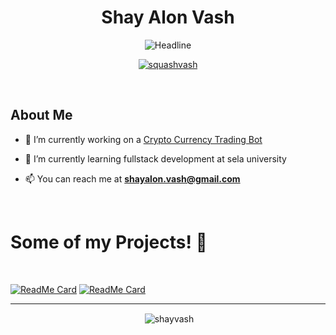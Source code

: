 <h1 align="center">Shay Alon Vash</h1>
<div align=center>
        <img src="https://readme-typing-svg.herokuapp.com?color=%236FDA44&size=32&center=true&vCenter=true&width=800&height=50&lines=Your+Friendly+Neighberhood+Android+Dev;Computer+Science+Student;Problem+Solver;Freelancer;" alt="Headline" /></div>

<p align="center"> <a href="https://twitter.com/squashvash" target="blank"><img src="https://img.shields.io/twitter/follow/squashvash?logo=twitter&style=for-the-badge" alt="squashvash" /></a> </p>


<Br>
<h2> About Me </h2>

- 🔭 I’m currently working on a [Crypto Currency Trading Bot](https://github.com/ShayVash/TradeBot)
  
- 🌱 I’m currently learning fullstack development at sela university

- 📫 You can reach me at **shayalon.vash@gmail.com**

<Br>
<h1>Some of my Projects! 🎨</h1>
<Br>
  
[![ReadMe Card](https://github-readme-stats.vercel.app/api/pin/?username=ShayVash&repo=TradeBot)](https://github.com/ShayVash/TradeBot)
[![ReadMe Card](https://github-readme-stats.vercel.app/api/pin/?username=ShayVash&repo=Learn-Candlestick-Patterns)](https://github.com/ShayVash/Learn-Candlestick-Patterns)
<Br>
<hr>

<p align="center">&nbsp;<img align="center" src="https://github-readme-stats.vercel.app/api?username=shayvash&show_icons=true&locale=en&theme=dark" alt="shayvash" /></p>
